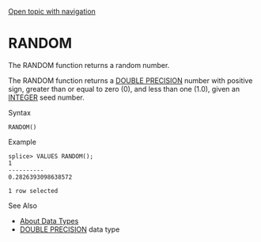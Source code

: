 [Open topic with navigation](../../../index.html#Shared/SQLReference/BuiltInFcns/Random.html)

<a href="" id="BuiltInFcns.Random"></a>[]()RANDOM
=================================================

The <span class="CodeFont">RANDOM</span> function returns a random number.

The <span class="CodeFont">RANDOM</span> function returns a [<span class="CodeFont">DOUBLE PRECISION</span>](../DataTypes/DoublePrecision.html) number with positive sign, greater than or equal to zero (<span class="CodeFont">0</span>), and less than one (<span class="CodeFont">1.0</span>), given an [<span class="CodeFont">INTEGER</span>](../DataTypes/Integer.html) seed number.

Syntax

``` FcnSyntax
RANDOM()
```

Example

``` Example
splice> VALUES RANDOM();
1
----------
0.2826393098638572

1 row selected
```

See Also

-   [About Data Types](../DataTypes/Intro.NumericTypes.html)
-   [<span class="CodeFont">DOUBLE PRECISION</span>](../DataTypes/DoublePrecision.html) data type

 


